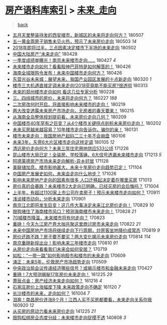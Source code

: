 [房产语料库索引](../../README.md)  > [未来_走向](未来_走向.md)
====
> [back](../README.md)

- [五月天里整装待发的西安楼市，新城区的未来将走向何方？](http://jkwz.applinzi.com/ittc/7100292952352097297.html#%E4%BA%94%E6%9C%88%E5%A4%A9%E9%87%8C%E6%95%B4%E8%A3%85%E5%BE%85%E5%8F%91%E7%9A%84%E8%A5%BF%E5%AE%89%E6%A5%BC%E5%B8%82%EF%BC%8C%E6%96%B0%E5%9F%8E%E5%8C%BA%E7%9A%84%E6%9C%AA%E6%9D%A5%E5%B0%86%E8%B5%B0%E5%90%91%E4%BD%95%E6%96%B9%EF%BC%9F) 180507  
- [五一黄金周房子销售未见火热，预示了未来房价走向](http://jkwz.applinzi.com/ittc/7098854236685337607.html#%E4%BA%94%E4%B8%80%E9%BB%84%E9%87%91%E5%91%A8%E6%88%BF%E5%AD%90%E9%94%80%E5%94%AE%E6%9C%AA%E8%A7%81%E7%81%AB%E7%83%AD%EF%BC%8C%E9%A2%84%E7%A4%BA%E4%BA%86%E6%9C%AA%E6%9D%A5%E6%88%BF%E4%BB%B7%E8%B5%B0%E5%90%91) 180503 *14* 
- [2018年即将过半，三点因素决定楼市下半场的未来走向](http://jkwz.applinzi.com/ittc/7098541431406986247.html#2018%E5%B9%B4%E5%8D%B3%E5%B0%86%E8%BF%87%E5%8D%8A%EF%BC%8C%E4%B8%89%E7%82%B9%E5%9B%A0%E7%B4%A0%E5%86%B3%E5%AE%9A%E6%A5%BC%E5%B8%82%E4%B8%8B%E5%8D%8A%E5%9C%BA%E7%9A%84%E6%9C%AA%E6%9D%A5%E8%B5%B0%E5%90%91) 180502  
- [中国大陆房产“未来走向”](http://jkwz.applinzi.com/ittc/7096943494591677456.html#%E4%B8%AD%E5%9B%BD%E5%A4%A7%E9%99%86%E6%88%BF%E4%BA%A7%E2%80%9C%E6%9C%AA%E6%9D%A5%E8%B5%B0%E5%90%91%E2%80%9D) 180428  
- [一季度成绩单曝光！南京未来楼市走向……](http://jkwz.applinzi.com/ittc/7096644208926655504.html#%E4%B8%80%E5%AD%A3%E5%BA%A6%E6%88%90%E7%BB%A9%E5%8D%95%E6%9B%9D%E5%85%89%EF%BC%81%E5%8D%97%E4%BA%AC%E6%9C%AA%E6%9D%A5%E6%A5%BC%E5%B8%82%E8%B5%B0%E5%90%91%E2%80%A6%E2%80%A6) 180427 *4* 
- [未来楼市走向如何？看看股神巴菲特是如何解答的！](http://jkwz.applinzi.com/ittc/7096371164941386762.html#%E6%9C%AA%E6%9D%A5%E6%A5%BC%E5%B8%82%E8%B5%B0%E5%90%91%E5%A6%82%E4%BD%95%EF%BC%9F%E7%9C%8B%E7%9C%8B%E8%82%A1%E7%A5%9E%E5%B7%B4%E8%8F%B2%E7%89%B9%E6%98%AF%E5%A6%82%E4%BD%95%E8%A7%A3%E7%AD%94%E7%9A%84%EF%BC%81) 180426  
- [海南全域限购令发布！未来中国楼市走向何方？](http://jkwz.applinzi.com/ittc/7096201734366168075.html#%E6%B5%B7%E5%8D%97%E5%85%A8%E5%9F%9F%E9%99%90%E8%B4%AD%E4%BB%A4%E5%8F%91%E5%B8%83%EF%BC%81%E6%9C%AA%E6%9D%A5%E4%B8%AD%E5%9B%BD%E6%A5%BC%E5%B8%82%E8%B5%B0%E5%90%91%E4%BD%95%E6%96%B9%EF%BC%9F) 180426  
- [东营光谷未来城：展望未来，我国产业园区发展的十点新走向](http://jkwz.applinzi.com/ittc/7082684260903552007.html#%E4%B8%9C%E8%90%A5%E5%85%89%E8%B0%B7%E6%9C%AA%E6%9D%A5%E5%9F%8E%EF%BC%9A%E5%B1%95%E6%9C%9B%E6%9C%AA%E6%9D%A5%EF%BC%8C%E6%88%91%E5%9B%BD%E4%BA%A7%E4%B8%9A%E5%9B%AD%E5%8C%BA%E5%8F%91%E5%B1%95%E7%9A%84%E5%8D%81%E7%82%B9%E6%96%B0%E8%B5%B0%E5%90%91) 180320 *1* 
- [楼市三大机遇直接定调未来走向!2018究竟能不能买房?很透彻](http://jkwz.applinzi.com/ittc/7079941953208976400.html#%E6%A5%BC%E5%B8%82%E4%B8%89%E5%A4%A7%E6%9C%BA%E9%81%87%E7%9B%B4%E6%8E%A5%E5%AE%9A%E8%B0%83%E6%9C%AA%E6%9D%A5%E8%B5%B0%E5%90%91%212018%E7%A9%B6%E7%AB%9F%E8%83%BD%E4%B8%8D%E8%83%BD%E4%B9%B0%E6%88%BF%3F%E5%BE%88%E9%80%8F%E5%BD%BB) 180313  
- [未来的郑州楼市走向如何 看这几位专家分析](http://jkwz.applinzi.com/ittc/7075054340501144593.html#%E6%9C%AA%E6%9D%A5%E7%9A%84%E9%83%91%E5%B7%9E%E6%A5%BC%E5%B8%82%E8%B5%B0%E5%90%91%E5%A6%82%E4%BD%95+%E7%9C%8B%E8%BF%99%E5%87%A0%E4%BD%8D%E4%B8%93%E5%AE%B6%E5%88%86%E6%9E%90) 180228  
- [三、四线城市的房价，未来将走向何方？](http://jkwz.applinzi.com/ittc/7074597180541502481.html#%E4%B8%89%E3%80%81%E5%9B%9B%E7%BA%BF%E5%9F%8E%E5%B8%82%E7%9A%84%E6%88%BF%E4%BB%B7%EF%BC%8C%E6%9C%AA%E6%9D%A5%E5%B0%86%E8%B5%B0%E5%90%91%E4%BD%95%E6%96%B9%EF%BC%9F) 180227 *188* 
- [二次房改何时开启，将直接影响未来楼市的走向！](http://jkwz.applinzi.com/ittc/7070956445686563857.html#%E4%BA%8C%E6%AC%A1%E6%88%BF%E6%94%B9%E4%BD%95%E6%97%B6%E5%BC%80%E5%90%AF%EF%BC%8C%E5%B0%86%E7%9B%B4%E6%8E%A5%E5%BD%B1%E5%93%8D%E6%9C%AA%E6%9D%A5%E6%A5%BC%E5%B8%82%E7%9A%84%E8%B5%B0%E5%90%91%EF%BC%81) 180219  
- [两大改变透露未来房产市场走向，无房者的春天要来！](http://jkwz.applinzi.com/ittc/7069255146767123473.html#%E4%B8%A4%E5%A4%A7%E6%94%B9%E5%8F%98%E9%80%8F%E9%9C%B2%E6%9C%AA%E6%9D%A5%E6%88%BF%E4%BA%A7%E5%B8%82%E5%9C%BA%E8%B5%B0%E5%90%91%EF%BC%8C%E6%97%A0%E6%88%BF%E8%80%85%E7%9A%84%E6%98%A5%E5%A4%A9%E8%A6%81%E6%9D%A5%EF%BC%81) 180215  
- [从海南全岛整体规划提前看，未来房价走向几何？](http://jkwz.applinzi.com/ittc/7068060616491533322.html#%E4%BB%8E%E6%B5%B7%E5%8D%97%E5%85%A8%E5%B2%9B%E6%95%B4%E4%BD%93%E8%A7%84%E5%88%92%E6%8F%90%E5%89%8D%E7%9C%8B%EF%BC%8C%E6%9C%AA%E6%9D%A5%E6%88%BF%E4%BB%B7%E8%B5%B0%E5%90%91%E5%87%A0%E4%BD%95%EF%BC%9F) 180209  
- [中国楼市40年罕有之巨变？从4个楼市关键拐点剖析未来房价走向！](http://jkwz.applinzi.com/ittc/7065461868552782864.html#%E4%B8%AD%E5%9B%BD%E6%A5%BC%E5%B8%8240%E5%B9%B4%E7%BD%95%E6%9C%89%E4%B9%8B%E5%B7%A8%E5%8F%98%EF%BC%9F%E4%BB%8E4%E4%B8%AA%E6%A5%BC%E5%B8%82%E5%85%B3%E9%94%AE%E6%8B%90%E7%82%B9%E5%89%96%E6%9E%90%E6%9C%AA%E6%9D%A5%E6%88%BF%E4%BB%B7%E8%B5%B0%E5%90%91%EF%BC%81) 180202  
- [未来买房越来越容易？10年楼市走向告诉你，骗你的亲！](http://jkwz.applinzi.com/ittc/7064783843079226385.html#%E6%9C%AA%E6%9D%A5%E4%B9%B0%E6%88%BF%E8%B6%8A%E6%9D%A5%E8%B6%8A%E5%AE%B9%E6%98%93%EF%BC%9F10%E5%B9%B4%E6%A5%BC%E5%B8%82%E8%B5%B0%E5%90%91%E5%91%8A%E8%AF%89%E4%BD%A0%EF%BC%8C%E9%AA%97%E4%BD%A0%E7%9A%84%E4%BA%B2%EF%BC%81) 180131  
- [楼市未来走向：我国房地产起码二三十年不会崩盘](http://jkwz.applinzi.com/ittc/7055226178728625163.html#%E6%A5%BC%E5%B8%82%E6%9C%AA%E6%9D%A5%E8%B5%B0%E5%90%91%EF%BC%9A%E6%88%91%E5%9B%BD%E6%88%BF%E5%9C%B0%E4%BA%A7%E8%B5%B7%E7%A0%81%E4%BA%8C%E4%B8%89%E5%8D%81%E5%B9%B4%E4%B8%8D%E4%BC%9A%E5%B4%A9%E7%9B%98) 180106  
- [未来3年，东莞6大片区楼市走向这样定调](http://jkwz.applinzi.com/ittc/7055026125158220807.html#%E6%9C%AA%E6%9D%A53%E5%B9%B4%EF%BC%8C%E4%B8%9C%E8%8E%9E6%E5%A4%A7%E7%89%87%E5%8C%BA%E6%A5%BC%E5%B8%82%E8%B5%B0%E5%90%91%E8%BF%99%E6%A0%B7%E5%AE%9A%E8%B0%83) 180105 *12* 
- [清远房价走向何方？未来三年住宅用地供应533公顷](http://jkwz.applinzi.com/ittc/7051466431248466961.html#%E6%B8%85%E8%BF%9C%E6%88%BF%E4%BB%B7%E8%B5%B0%E5%90%91%E4%BD%95%E6%96%B9%EF%BC%9F%E6%9C%AA%E6%9D%A5%E4%B8%89%E5%B9%B4%E4%BD%8F%E5%AE%85%E7%94%A8%E5%9C%B0%E4%BE%9B%E5%BA%94533%E5%85%AC%E9%A1%B7) 171226  
- [昆山楼市大局已定！全装房、学校落锤，6大信号透漏未来楼市走向](http://jkwz.applinzi.com/ittc/7046484460806079504.html#%E6%98%86%E5%B1%B1%E6%A5%BC%E5%B8%82%E5%A4%A7%E5%B1%80%E5%B7%B2%E5%AE%9A%EF%BC%81%E5%85%A8%E8%A3%85%E6%88%BF%E3%80%81%E5%AD%A6%E6%A0%A1%E8%90%BD%E9%94%A4%EF%BC%8C6%E5%A4%A7%E4%BF%A1%E5%8F%B7%E9%80%8F%E6%BC%8F%E6%9C%AA%E6%9D%A5%E6%A5%BC%E5%B8%82%E8%B5%B0%E5%90%91) 171213 *5* 
- [阿德莱德房产市场未来走向解析-异乡好居](http://jkwz.applinzi.com/ittc/7041008450417460241.html#%E9%98%BF%E5%BE%B7%E8%8E%B1%E5%BE%B7%E6%88%BF%E4%BA%A7%E5%B8%82%E5%9C%BA%E6%9C%AA%E6%9D%A5%E8%B5%B0%E5%90%91%E8%A7%A3%E6%9E%90-%E5%BC%82%E4%B9%A1%E5%A5%BD%E5%B1%85) 171128  
- [美联储加息，楼市影响甚大，未来十年房价走向趋势已定！](http://jkwz.applinzi.com/ittc/7032109484376327184.html#%E7%BE%8E%E8%81%94%E5%82%A8%E5%8A%A0%E6%81%AF%EF%BC%8C%E6%A5%BC%E5%B8%82%E5%BD%B1%E5%93%8D%E7%94%9A%E5%A4%A7%EF%BC%8C%E6%9C%AA%E6%9D%A5%E5%8D%81%E5%B9%B4%E6%88%BF%E4%BB%B7%E8%B5%B0%E5%90%91%E8%B6%8B%E5%8A%BF%E5%B7%B2%E5%AE%9A%EF%BC%81) 171104  
- [中国房产发展史如何，未来会走向什么地步？](http://jkwz.applinzi.com/ittc/7028703919017034769.html#%E4%B8%AD%E5%9B%BD%E6%88%BF%E4%BA%A7%E5%8F%91%E5%B1%95%E5%8F%B2%E5%A6%82%E4%BD%95%EF%BC%8C%E6%9C%AA%E6%9D%A5%E4%BC%9A%E8%B5%B0%E5%90%91%E4%BB%80%E4%B9%88%E5%9C%B0%E6%AD%A5%EF%BC%9F) 171026  
- [影响未来房地产走向的因素有很多 人口迁移起决定着在哪里买房](http://jkwz.applinzi.com/ittc/7023975546999014416.html#%E5%BD%B1%E5%93%8D%E6%9C%AA%E6%9D%A5%E6%88%BF%E5%9C%B0%E4%BA%A7%E8%B5%B0%E5%90%91%E7%9A%84%E5%9B%A0%E7%B4%A0%E6%9C%89%E5%BE%88%E5%A4%9A+%E4%BA%BA%E5%8F%A3%E8%BF%81%E7%A7%BB%E8%B5%B7%E5%86%B3%E5%AE%9A%E7%9D%80%E5%9C%A8%E5%93%AA%E9%87%8C%E4%B9%B0%E6%88%BF) 171013  
- [房价真的会暴跌？未来楼市2大走向已明确，已经买房的会后悔吗？](http://jkwz.applinzi.com/ittc/7020641118444848144.html#%E6%88%BF%E4%BB%B7%E7%9C%9F%E7%9A%84%E4%BC%9A%E6%9A%B4%E8%B7%8C%EF%BC%9F%E6%9C%AA%E6%9D%A5%E6%A5%BC%E5%B8%822%E5%A4%A7%E8%B5%B0%E5%90%91%E5%B7%B2%E6%98%8E%E7%A1%AE%EF%BC%8C%E5%B7%B2%E7%BB%8F%E4%B9%B0%E6%88%BF%E7%9A%84%E4%BC%9A%E5%90%8E%E6%82%94%E5%90%97%EF%BC%9F) 171004  
- [上半年，有超过1100家上市公司在卖房子！预示未来楼市走向如何？](http://jkwz.applinzi.com/ittc/7012054445259752465.html#%E4%B8%8A%E5%8D%8A%E5%B9%B4%EF%BC%8C%E6%9C%89%E8%B6%85%E8%BF%871100%E5%AE%B6%E4%B8%8A%E5%B8%82%E5%85%AC%E5%8F%B8%E5%9C%A8%E5%8D%96%E6%88%BF%E5%AD%90%EF%BC%81%E9%A2%84%E7%A4%BA%E6%9C%AA%E6%9D%A5%E6%A5%BC%E5%B8%82%E8%B5%B0%E5%90%91%E5%A6%82%E4%BD%95%EF%BC%9F) 170911  
- [浅谈楼市动向，分析未来走向](http://jkwz.applinzi.com/ittc/7008445929802433553.html#%E6%B5%85%E8%B0%88%E6%A5%BC%E5%B8%82%E5%8A%A8%E5%90%91%EF%BC%8C%E5%88%86%E6%9E%90%E6%9C%AA%E6%9D%A5%E8%B5%B0%E5%90%91) 170901  
- [南京江北即将发生巨变！这几件大事决定未来江北房价走向！](http://jkwz.applinzi.com/ittc/7007179736655332369.html#%E5%8D%97%E4%BA%AC%E6%B1%9F%E5%8C%97%E5%8D%B3%E5%B0%86%E5%8F%91%E7%94%9F%E5%B7%A8%E5%8F%98%EF%BC%81%E8%BF%99%E5%87%A0%E4%BB%B6%E5%A4%A7%E4%BA%8B%E5%86%B3%E5%AE%9A%E6%9C%AA%E6%9D%A5%E6%B1%9F%E5%8C%97%E6%88%BF%E4%BB%B7%E8%B5%B0%E5%90%91%EF%BC%81) 170829 *10* 
- [限购堵住了海南楼市风口？预测海南楼市未来走向！](http://jkwz.applinzi.com/ittc/7006785037541049361.html#%E9%99%90%E8%B4%AD%E5%A0%B5%E4%BD%8F%E4%BA%86%E6%B5%B7%E5%8D%97%E6%A5%BC%E5%B8%82%E9%A3%8E%E5%8F%A3%EF%BC%9F%E9%A2%84%E6%B5%8B%E6%B5%B7%E5%8D%97%E6%A5%BC%E5%B8%82%E6%9C%AA%E6%9D%A5%E8%B5%B0%E5%90%91%EF%BC%81) 170828 *21* 
- [70城楼市降温，未来楼市将有何走向？](http://jkwz.applinzi.com/ittc/7004943969744847888.html#70%E5%9F%8E%E6%A5%BC%E5%B8%82%E9%99%8D%E6%B8%A9%EF%BC%8C%E6%9C%AA%E6%9D%A5%E6%A5%BC%E5%B8%82%E5%B0%86%E6%9C%89%E4%BD%95%E8%B5%B0%E5%90%91%EF%BC%9F) 170823  
- [重磅！今天九江房产界大咖共聚这里商讨房市未来走向](http://jkwz.applinzi.com/ittc/7004554479800943633.html#%E9%87%8D%E7%A3%85%EF%BC%81%E4%BB%8A%E5%A4%A9%E4%B9%9D%E6%B1%9F%E6%88%BF%E4%BA%A7%E7%95%8C%E5%A4%A7%E5%92%96%E5%85%B1%E8%81%9A%E8%BF%99%E9%87%8C%E5%95%86%E8%AE%A8%E6%88%BF%E5%B8%82%E6%9C%AA%E6%9D%A5%E8%B5%B0%E5%90%91) 170822 *21* 
- [未来中国房地产市场将继续走向下行周期，炒房客坐地降价成常态](http://jkwz.applinzi.com/ittc/7003467058178950160.html#%E6%9C%AA%E6%9D%A5%E4%B8%AD%E5%9B%BD%E6%88%BF%E5%9C%B0%E4%BA%A7%E5%B8%82%E5%9C%BA%E5%B0%86%E7%BB%A7%E7%BB%AD%E8%B5%B0%E5%90%91%E4%B8%8B%E8%A1%8C%E5%91%A8%E6%9C%9F%EF%BC%8C%E7%82%92%E6%88%BF%E5%AE%A2%E5%9D%90%E5%9C%B0%E9%99%8D%E4%BB%B7%E6%88%90%E5%B8%B8%E6%80%81) 170819 *9* 
- [房价还跌不跌？房子要不要买？两大变化揭示未来房价走向](http://jkwz.applinzi.com/ittc/7001613415637058577.html#%E6%88%BF%E4%BB%B7%E8%BF%98%E8%B7%8C%E4%B8%8D%E8%B7%8C%EF%BC%9F%E6%88%BF%E5%AD%90%E8%A6%81%E4%B8%8D%E8%A6%81%E4%B9%B0%EF%BC%9F%E4%B8%A4%E5%A4%A7%E5%8F%98%E5%8C%96%E6%8F%AD%E7%A4%BA%E6%9C%AA%E6%9D%A5%E6%88%BF%E4%BB%B7%E8%B5%B0%E5%90%91) 170814 *114* 
- [南京重磅新规出台！影响未来三年楼市走向](http://jkwz.applinzi.com/ittc/7000100688275964944.html#%E5%8D%97%E4%BA%AC%E9%87%8D%E7%A3%85%E6%96%B0%E8%A7%84%E5%87%BA%E5%8F%B0%EF%BC%81%E5%BD%B1%E5%93%8D%E6%9C%AA%E6%9D%A5%E4%B8%89%E5%B9%B4%E6%A5%BC%E5%B8%82%E8%B5%B0%E5%90%91) 170810 *91* 
- [从房价走向来看看我们未来会如何安居？](http://jkwz.applinzi.com/ittc/6992059319494116368.html#%E4%BB%8E%E6%88%BF%E4%BB%B7%E8%B5%B0%E5%90%91%E6%9D%A5%E7%9C%8B%E7%9C%8B%E6%88%91%E4%BB%AC%E6%9C%AA%E6%9D%A5%E4%BC%9A%E5%A6%82%E4%BD%95%E5%AE%89%E5%B1%85%EF%BC%9F) 170719  
- [如松：“一带一路”如何影响股市和楼市的未来走向](http://jkwz.applinzi.com/ittc/6977085872443753477.html#%E5%A6%82%E6%9D%BE%EF%BC%9A%E2%80%9C%E4%B8%80%E5%B8%A6%E4%B8%80%E8%B7%AF%E2%80%9D%E5%A6%82%E4%BD%95%E5%BD%B1%E5%93%8D%E8%82%A1%E5%B8%82%E5%92%8C%E6%A5%BC%E5%B8%82%E7%9A%84%E6%9C%AA%E6%9D%A5%E8%B5%B0%E5%90%91) 170609  
- [涌正：未来5年，伦敦房产市场趋势走向](http://jkwz.applinzi.com/ittc/6965670448325985284.html#%E6%B6%8C%E6%AD%A3%EF%BC%9A%E6%9C%AA%E6%9D%A55%E5%B9%B4%EF%BC%8C%E4%BC%A6%E6%95%A6%E6%88%BF%E4%BA%A7%E5%B8%82%E5%9C%BA%E8%B6%8B%E5%8A%BF%E8%B5%B0%E5%90%91) 170509  
- [中央政治局会议传递经济哪些信号？或揭示楼市和金融未来走向](http://jkwz.applinzi.com/ittc/6961116759414277125.html#%E4%B8%AD%E5%A4%AE%E6%94%BF%E6%B2%BB%E5%B1%80%E4%BC%9A%E8%AE%AE%E4%BC%A0%E9%80%92%E7%BB%8F%E6%B5%8E%E5%93%AA%E4%BA%9B%E4%BF%A1%E5%8F%B7%EF%BC%9F%E6%88%96%E6%8F%AD%E7%A4%BA%E6%A5%BC%E5%B8%82%E5%92%8C%E9%87%91%E8%9E%8D%E6%9C%AA%E6%9D%A5%E8%B5%B0%E5%90%91) 170427  
- [重磅！7大预测揭秘17年房价未来走向！](http://jkwz.applinzi.com/ittc/6915693037895549957.html#%E9%87%8D%E7%A3%85%EF%BC%817%E5%A4%A7%E9%A2%84%E6%B5%8B%E6%8F%AD%E7%A7%9817%E5%B9%B4%E6%88%BF%E4%BB%B7%E6%9C%AA%E6%9D%A5%E8%B5%B0%E5%90%91%EF%BC%81) 161225 *29* 
- [萧辰点金：房产经济未来走向如何？](http://jkwz.applinzi.com/ittc/6912371608038933508.html#%E8%90%A7%E8%BE%B0%E7%82%B9%E9%87%91%EF%BC%9A%E6%88%BF%E4%BA%A7%E7%BB%8F%E6%B5%8E%E6%9C%AA%E6%9D%A5%E8%B5%B0%E5%90%91%E5%A6%82%E4%BD%95%EF%BC%9F) 161216 *4* 
- [石家庄房价上涨幅度下降 未来政策走向不确定](http://jkwz.applinzi.com/ittc/6902563751751844868.html#%E7%9F%B3%E5%AE%B6%E5%BA%84%E6%88%BF%E4%BB%B7%E4%B8%8A%E6%B6%A8%E5%B9%85%E5%BA%A6%E4%B8%8B%E9%99%8D+%E6%9C%AA%E6%9D%A5%E6%94%BF%E7%AD%96%E8%B5%B0%E5%90%91%E4%B8%8D%E7%A1%AE%E5%AE%9A) 161120 *7* 
- [长沙楼市的未来，走向如何？](http://jkwz.applinzi.com/ittc/6885146771465962501.html#%E9%95%BF%E6%B2%99%E6%A5%BC%E5%B8%82%E7%9A%84%E6%9C%AA%E6%9D%A5%EF%BC%8C%E8%B5%B0%E5%90%91%E5%A6%82%E4%BD%95%EF%BC%9F) 161004 *7* 
- [泪奔！南昌房价连涨8个月！江西人买不买房都要看，未来走向关系你我](http://jkwz.applinzi.com/ittc/6879917704470856708.html#%E6%B3%AA%E5%A5%94%EF%BC%81%E5%8D%97%E6%98%8C%E6%88%BF%E4%BB%B7%E8%BF%9E%E6%B6%A88%E4%B8%AA%E6%9C%88%EF%BC%81%E6%B1%9F%E8%A5%BF%E4%BA%BA%E4%B9%B0%E4%B8%8D%E4%B9%B0%E6%88%BF%E9%83%BD%E8%A6%81%E7%9C%8B%EF%BC%8C%E6%9C%AA%E6%9D%A5%E8%B5%B0%E5%90%91%E5%85%B3%E7%B3%BB%E4%BD%A0%E6%88%91) 160920 *12* 
- [从买房的原动力看未来房价走向](http://jkwz.applinzi.com/ittc/547650611383330869.html#%E4%BB%8E%E4%B9%B0%E6%88%BF%E7%9A%84%E5%8E%9F%E5%8A%A8%E5%8A%9B%E7%9C%8B%E6%9C%AA%E6%9D%A5%E6%88%BF%E4%BB%B7%E8%B5%B0%E5%90%91) 141225 *21* 
- [限购松绑房企态度分歧：未来楼市走向捉摸不透](http://jkwz.applinzi.com/ittc/547650611369534852.html#%E9%99%90%E8%B4%AD%E6%9D%BE%E7%BB%91%E6%88%BF%E4%BC%81%E6%80%81%E5%BA%A6%E5%88%86%E6%AD%A7%EF%BC%9A%E6%9C%AA%E6%9D%A5%E6%A5%BC%E5%B8%82%E8%B5%B0%E5%90%91%E6%8D%89%E6%91%B8%E4%B8%8D%E9%80%8F) 140808 *3* 
